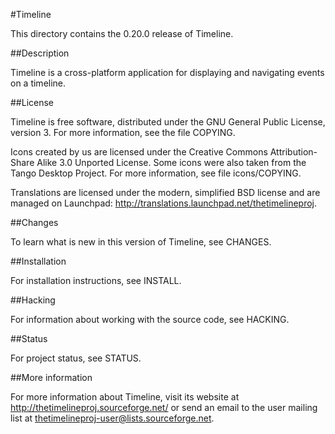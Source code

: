 #Timeline

This directory contains the 0.20.0 release of Timeline.

##Description

Timeline is a cross-platform application for displaying and navigating events
on a timeline.

##License

Timeline is free software, distributed under the GNU General Public License,
version 3. For more information, see the file COPYING.

Icons created by us are licensed under the Creative Commons Attribution-Share
Alike 3.0 Unported License. Some icons were also taken from the Tango Desktop
Project. For more information, see file icons/COPYING.

Translations are licensed under the modern, simplified BSD license and are
managed on Launchpad: http://translations.launchpad.net/thetimelineproj.

##Changes

To learn what is new in this version of Timeline, see CHANGES.

##Installation

For installation instructions, see INSTALL.

##Hacking

For information about working with the source code, see HACKING.

##Status

For project status, see STATUS.

##More information

For more information about Timeline, visit its website at
http://thetimelineproj.sourceforge.net/ or send an email to the user mailing
list at <thetimelineproj-user@lists.sourceforge.net>.
